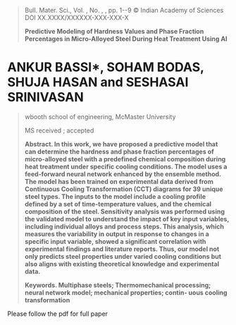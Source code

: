 > Bull. Mater. Sci., Vol. , No. , , pp. 1--9 © Indian Academy of
> Sciences DOI XX.XXXX/XXXXXX-XXX-XXX-X
>
> **Predictive Modeling of Hardness Values and Phase Fraction
> Percentages in Micro-Alloyed Steel During Heat Treatment Using AI**

# ANKUR BASSI\*, SOHAM BODAS, SHUJA HASAN and SESHASAI SRINIVASAN

> wbooth school of engineering, McMaster University
>
> MS received ; accepted
>
> **Abstract. In this work, we have proposed a predictive model that can
> determine the hardness and phase fraction percentages of micro-alloyed
> steel with a predefined chemical composition during heat treatment
> under specific cooling conditions. The model uses a feed-forward
> neural network enhanced by the ensemble method. The model has been
> trained on experimental data derived from Continuous Cooling
> Transformation (CCT) diagrams for 39 unique steel types. The inputs to
> the model include a cooling profile defined by a set of
> time-temperature values, and the chemical composition of the steel.
> Sensitivity analysis was performed using the validated model to
> understand the impact of key input variables, including individual
> alloys and process steps. This analysis, which measures the
> variability in output in response to changes in a specific input
> variable, showed a significant correlation with experimental findings
> and literature reports. Thus, our model not only predicts steel
> properties under varied cooling conditions but also aligns with
> existing theoretical knowledge and experimental data.**
>
> **Keywords. Multiphase steels; Thermomechanical processing; neural
> network model; mechanical properties; contin- uous cooling
> transformation**

Please follow the pdf for full paper
